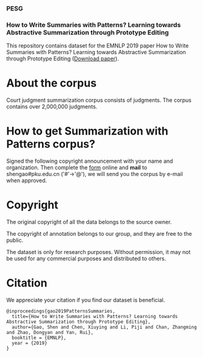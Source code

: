 ### PESG
### How to Write Summaries with Patterns? Learning towards Abstractive Summarization through Prototype Editing

This repository contains dataset for the EMNLP 2019 paper How to Write Summaries with Patterns? Learning towards Abstractive Summarization through Prototype Editing ([Download paper](https://arxiv.org/abs/1909.08837)). 

# About the corpus
Court judgment summarization corpus consists of judgments. The corpus contains over 2,000,000 judgments.


# How to get Summarization with Patterns corpus?
Signed the following copyright announcement with your name and organization. Then complete the [form](https://forms.gle/E6y7Y6cymcUjMdqY8) online and **mail** to shengao#pku.edu.cn ('#'->'@'), we will send you the corpus by e-mail when approved.

# Copyright
The original copyright of all the data belongs to the source owner.

The copyright of annotation belongs to our group, and they are free to the public.

The dataset is only for research purposes. Without permission, it may not be used for any commercial purposes and distributed to others.

# Citation
We appreciate your citation if you find our dataset is beneficial.

```
@inproceedings{gao2019PatternsSummaries,
  title={How to Write Summaries with Patterns? Learning towards Abstractive Summarization through Prototype Editing},
  author={Gao, Shen and Chen, Xiuying and Li, Piji and Chan, Zhangming and Zhao, Dongyan and Yan, Rui},
  booktitle = {EMNLP},
  year = {2019}
}
```

